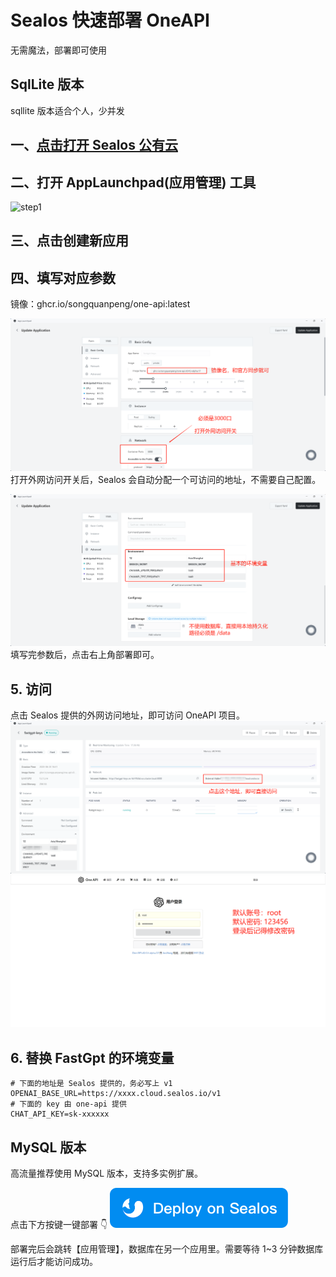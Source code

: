 # Sealos 快速部署 OneAPI

无需魔法，部署即可使用

## SqlLite 版本

sqllite 版本适合个人，少并发

## 一、[点击打开 Sealos 公有云](https://cloud.sealos.io/)

## 二、打开 AppLaunchpad(应用管理) 工具

![step1](./imgs/step1.png)

## 三、点击创建新应用

## 四、填写对应参数

镜像：ghcr.io/songquanpeng/one-api:latest

![step2](./imgs/step2.png)
打开外网访问开关后，Sealos 会自动分配一个可访问的地址，不需要自己配置。

![step3](./imgs/step3.png)
填写完参数后，点击右上角部署即可。

## 5. 访问

点击 Sealos 提供的外网访问地址，即可访问 OneAPI 项目。
![step3](./imgs/step4.png)
![step3](./imgs/step5.png)

## 6. 替换 FastGpt 的环境变量

```
# 下面的地址是 Sealos 提供的，务必写上 v1
OPENAI_BASE_URL=https://xxxx.cloud.sealos.io/v1
# 下面的 key 由 one-api 提供
CHAT_API_KEY=sk-xxxxxx
```

## MySQL 版本

高流量推荐使用 MySQL 版本，支持多实例扩展。

点击下方按键一键部署 👇
[![](https://raw.githubusercontent.com/labring-actions/templates/main/Deploy-on-Sealos.svg)](https://cloud.sealos.io/?openapp=system-fastdeploy%3FtemplateName%3Done-api)

部署完后会跳转【应用管理】，数据库在另一个应用里。需要等待 1~3 分钟数据库运行后才能访问成功。

